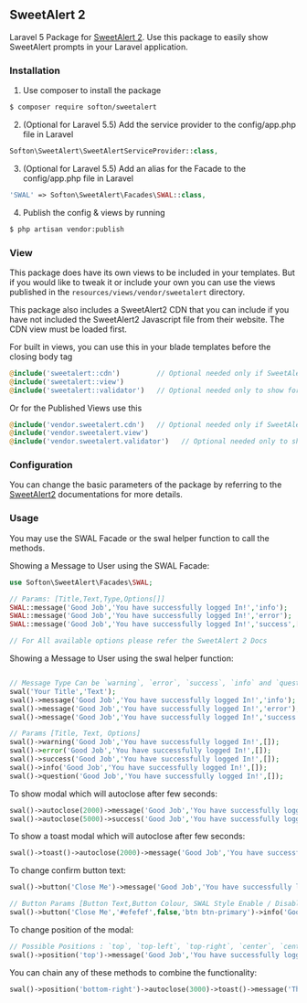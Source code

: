 ## SweetAlert 2

Laravel 5 Package for [SweetAlert 2](https://github.com/sweetalert2/sweetalert2/). Use this package to easily show SweetAlert prompts in your Laravel application.

### Installation

1. Use composer to install the package

```bash
$ composer require softon/sweetalert
```

2. (Optional for Laravel 5.5) Add the service provider to the config/app.php file in Laravel

```php    
Softon\SweetAlert\SweetAlertServiceProvider::class,
```

3. (Optional for Laravel 5.5) Add an alias for the Facade to the config/app.php file in Laravel<br>

```php   
'SWAL' => Softon\SweetAlert\Facades\SWAL::class,
```
      
4. Publish the config & views by running <br>

```bash
$ php artisan vendor:publish
```

### View

This package does have its own views to be included in your templates. But if you would like to tweak it or include your own you can use the views published in the `resources/views/vendor/sweetalert` directory. 

This package also includes a SweetAlert2 CDN that you can include if you have not included the SweetAlert2 Javascript file from their website. The CDN view must be loaded first.

For built in views, you can use this in your blade templates before the closing body tag

```php
@include('sweetalert::cdn')         // Optional needed only if SweetAlert2 files are not inserted by the developer 
@include('sweetalert::view')
@include('sweetalert::validator')   // Optional needed only to show form validation errors automatically
```

Or for the Published Views use this

```php
@include('vendor.sweetalert.cdn')   // Optional needed only if SweetAlert2 files are not inserted by the developer
@include('vendor.sweetalert.view')
@include('vendor.sweetalert.validator')   // Optional needed only to show form validation errors automatically
```

### Configuration

You can change the basic parameters of the package by referring to the [SweetAlert2](https://github.com/sweetalert2/sweetalert2/) documentations for more details.

### Usage

You may use the SWAL Facade or the swal helper function to call the methods.

Showing a Message to User using the SWAL Facade:

```php
use Softon\SweetAlert\Facades\SWAL;  

// Params: [Title,Text,Type,Options[]]
SWAL::message('Good Job','You have successfully logged In!','info');  
SWAL::message('Good Job','You have successfully logged In!','error');  
SWAL::message('Good Job','You have successfully logged In!','success',['timer'=>2000]);

// For All available options please refer the SweetAlert 2 Docs
 ```

Showing a Message to User using the swal helper function:

```php

// Message Type Can be `warning`, `error`, `success`, `info` and `question`. Based on this there are some convinence function that can be used instead of the message method.:
swal('Your Title','Text');
swal()->message('Good Job','You have successfully logged In!','info');  
swal()->message('Good Job','You have successfully logged In!','error');  
swal()->message('Good Job','You have successfully logged In!','success',['timer'=>2000]);
 ```

```php
// Params [Title, Text, Options]
swal()->warning('Good Job','You have successfully logged In!',[]);
swal()->error('Good Job','You have successfully logged In!',[]);
swal()->success('Good Job','You have successfully logged In!',[]);
swal()->info('Good Job','You have successfully logged In!',[]);
swal()->question('Good Job','You have successfully logged In!',[]);
```

To show modal which will autoclose after few seconds:

```php 
swal()->autoclose(2000)->message('Good Job','You have successfully logged In!','info'); 
swal()->autoclose(5000)->success('Good Job','You have successfully logged In!'); 
```

To show a toast modal which will autoclose after few seconds:

```php 
swal()->toast()->autoclose(2000)->message('Good Job','You have successfully logged In!','info'); 
```

To change confirm button text:

```php 
swal()->button('Close Me')->message('Good Job','You have successfully logged In!','info'); 

// Button Params [Button Text,Button Colour, SWAL Style Enable / Disable, Style Class for Buttons]
swal()->button('Close Me','#efefef',false,'btn btn-primary')->info('Good Job','You have successfully logged In!'); 
```

To change position of the modal:

```php
// Possible Positions : `top`, `top-left`, `top-right`, `center`, `center-left`, `center-right`, `bottom`, `bottom-left`, or `bottom-right`
swal()->position('top')->message('Good Job','You have successfully logged In!','info'); 
```

You can chain any of these methods to combine the functionality:

```php 
swal()->position('bottom-right')->autoclose(3000)->toast()->message('This is A Custom Message');
```
